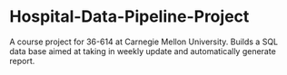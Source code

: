 # Hospital-Data-Pipeline-Project
A course project for 36-614 at Carnegie Mellon University. Builds a SQL data base aimed at taking in weekly update and automatically generate report. 
